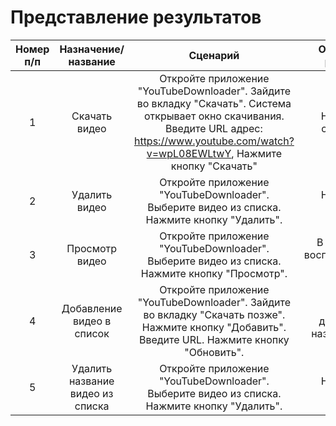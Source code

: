 # Представление результатов

| Номер п/п | Назначение/название | Сценарий | Ожидаемый результат | Фактический результат | Оценка | 
| :------: | :------: | :------: | :------: | :------: | :------: |
| 1 | Скачать видео | Откройте приложение "YouTubeDownloader". Зайдите во вкладку "Скачать". Система открывает окно скачивания. Введите URL адрес:<br> https://www.youtube.com/watch?v=wpL08EWLtwY, Нажмите кнопку "Скачать" | Начинается скачивание|  |  |
| 2 | Удалить видео | Откройте приложение "YouTubeDownloader". Выберите видео из списка. Нажмите кнопку "Удалить". | Начинается удаление|   |  |
| 3 | Просмотр видео | Откройте приложение "YouTubeDownloader". Выберите видео из списка. Нажмите кнопку "Просмотр". | В новом окне воспроизводиться видео| |  |
| 4 | Добавление видео в список | Откройте приложение "YouTubeDownloader". Зайдите во вкладку "Скачать позже". Нажмите кнопку "Добавить". Введите URL. Нажмите кнопку "Обновить". | В список добавляется название видео|  |  |
| 5 | Удалить название видео из списка | Откройте приложение "YouTubeDownloader". Выберите видео из списка. Нажмите кнопку "Удалить". | Начинается удаление|   |  |
